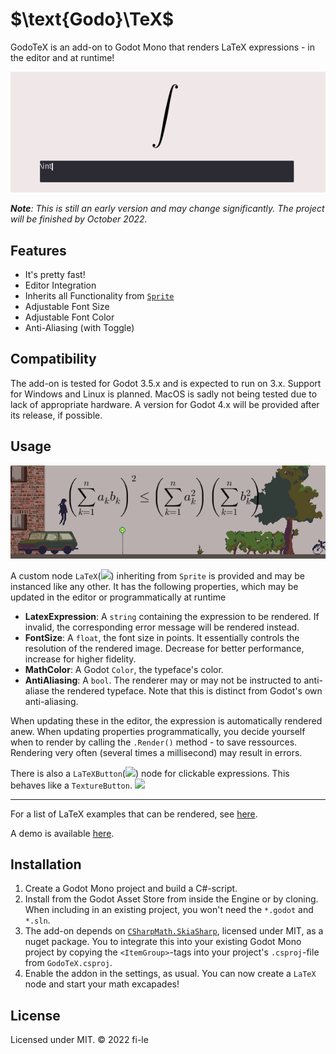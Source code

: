 # $\text{Godo}\TeX$

GodoTeX is an add-on to Godot Mono that renders LaTeX expressions - in the editor and at runtime!

![](https://github.com/file-acomplaint/file-acomplaint/blob/main/assets/latex.gif?raw=true)

***Note**: This is still an early version and may change significantly. The project will be finished by October 2022.*

## Features
- It's pretty fast!
- Editor Integration
- Inherits all Functionality from [`Sprite`](https://docs.godotengine.org/en/stable/classes/class_sprite.html?highlight=sprite)
- Adjustable Font Size
- Adjustable Font Color
- Anti-Aliasing (with Toggle)

## Compatibility
The add-on is tested for Godot 3.5.x and is expected to run on 3.x. Support for Windows and Linux is planned. MacOS is sadly not being tested due to lack of appropriate hardware. A version for Godot 4.x will be provided after its release, if possible.

## Usage
![](https://github.com/file-acomplaint/file-acomplaint/blob/main/assets/latexDemo.gif?raw=true)

A custom node `LaTeX`(![](https://github.com/file-acomplaint/GodoTeX/blob/main/addons/GodoTeX/icon.svg?raw=true)) inheriting from `Sprite` is provided and may be instanced like any other. It has the following properties, which may be updated in the editor or programmatically at runtime

- **LatexExpression**: A `string` containing the expression to be rendered. If invalid, the corresponding error message will be rendered instead.
- **FontSize**: A `float`, the font size in points. It essentially controls the resolution of the rendered image. Decrease for better performance, increase for higher fidelity.
- **MathColor**: A Godot `Color`, the typeface's color.
- **AntiAliasing**: A `bool`. The renderer may or may not be instructed to anti-aliase the rendered typeface. Note that this is distinct from Godot's own anti-aliasing.

When updating these in the editor, the expression is automatically rendered anew. When updating properties programmatically, you decide yourself when to render by calling the `.Render()` method - to save ressources. Rendering very often (several times a millisecond) may result in errors.

There is also a `LaTeXButton`(![](https://github.com/file-acomplaint/GodoTeX/blob/main/addons/GodoTeX/iconButton.svg?raw=true)) node for clickable expressions. This behaves like a `TextureButton`.
![](https://github.com/file-acomplaint/GodoTeX/blob/main/addons/GodoTeX/button.gif?raw=true)
***

For a list of LaTeX examples that can be rendered, see [here](https://github.com/kostub/iosMath/blob/master/EXAMPLES.md).

A demo is available [here](https://github.com/file-acomplaint/Emmy-s-Adventure).

## Installation
1. Create a Godot Mono project and build a C#-script.
2. Install from the Godot Asset Store from inside the Engine or by cloning. When including in an existing project, you won't need the `*.godot` and `*.sln`.
3. The add-on depends on [`CSharpMath.SkiaSharp`](https://github.com/verybadcat/CSharpMath), licensed under MIT, as a nuget package. You to integrate this into your existing Godot Mono project by copying the `<ItemGroup>`-tags into your project's `.csproj`-file from `GodoTeX.csproj`.
4. Enable the addon in the settings, as usual. You can now create a `LaTeX` node and start your math excapades!

## License
Licensed under MIT. © 2022 fi-le
